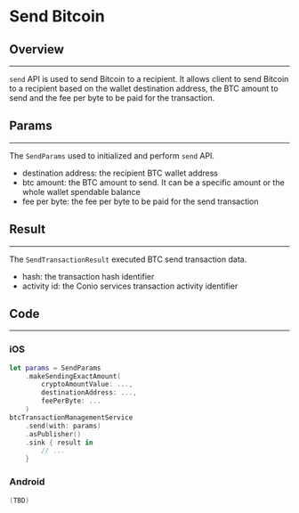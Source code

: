 # Send Bitcoin 

## Overview
---
`send` API is used to send Bitcoin to a recipient. It allows client to send Bitcoin to a recipient based on the wallet destination address, the BTC amount to send and the fee per byte to be paid for the transaction.

## Params
---
The `SendParams` used to initialized and perform `send` API.

- destination address: the recipient BTC wallet address
- btc amount: the BTC amount to send. It can be a specific amount or the whole wallet spendable balance
- fee per byte: the fee per byte to be paid for the send transaction

## Result
---
The `SendTransactionResult` executed BTC send transaction data.

- hash: the transaction hash identifier
- activity id: the Conio services transaction activity identifier

## Code
---
### iOS
```swift
let params = SendParams
    .makeSendingExactAmount(
        cryptoAmountValue: ...,
        destinationAddress: ...,
        feePerByte: ...
    )
btcTransactionManagementService
    .send(with: params)
    .asPublisher()
    .sink { result in
        // ...
    }
```

### Android
```kotlin
(TBD)
```